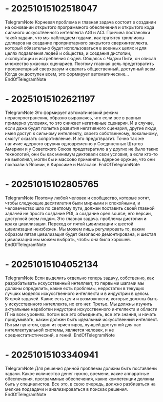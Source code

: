 #  - 20251015102518047

TelegramNote
Корневая проблема и главная задача состоит в создании на основании открытого программного обеспечения и открытого кода сильного искусственного интеллекта AGI и ACI. Причина постановки такой задачи, что мы наблюдаем годами, как тратятся триллионы долларов на создание проприетарного закрытого сверхинтеллекта. который обязательно будет использоваться в военных целях и для целях подавления людей и общества, и создания дистопии, эксплуатации и истребления людей. Общаясь с Чаджи Пити, он описал множество ужасных сценариев. Поэтому главная цель предотвратить проприетарный сверхразум и сделать общественный, доступный всем. Когда он доступен всем, это формирует автоматические...
EndOfTelegramNote


#  - 20251015102621197

TelegramNote
Это формирует автоматический режим нераспространения, образно выражаясь, что если все в равных примерно условиях, то это снижает негативные сценарии. И в случае, если даже будет попытка развития негативного сценария, другие люди, имея доступ к сильному интеллекту, своего собственному, локальному, смогут оказать сопротивление. И это предотвратит. Точно так же наличие ядерного оружия одновременно у Соединенных Штатов Америки и у Советского Союза предотвратило а у других не было таких технологий, они бы как минимум диктовали свои условия, а если кто-то не выполнял, могли бы и массово применять ядерное оружие, что они показали в Японии, в Киросиме и Нагасаке.
EndOfTelegramNote


#  - 20251015102805765

TelegramNote
Поэтому любой человек и сообщество, которые хотят, чтобы следующие десятилетия были мирными и спокойными, и человечество шло по светлому пути, должен поставить своей главной задачей не просто создание PGI, а создание open source, его версии, доступной всем людям. Это главная задача. проблемы дистопии и краха цивилизации. Переход от пятой цивилизации к шестой цивилизации неизбежен. Мы можем лишь регулировать то, каким образом пятая цивилизация будет безопасно демонтирована, и шестая цивилизация мы можем выбрать, чтобы она была хорошей.
EndOfTelegramNote


#  - 20251015104052134

TelegramNote
Если выделить отдельно теперь задачу, собственно, как разрабатывать искусственный интеллект, то первыми шагами мы должны определить, какие есть проблемы, недостатки в текущих лучших моделях искусственного интеллекта и в индустрии в целом. Второй задачей. Какие есть цели и возможности, которые должны быть у искусственного интеллекта, но его нет. Третье. Мы должны изучить актуальные наработки индустрии искусственного интеллекта и области IT на всех уровнях. потом все это объединить, все эти знания, и начать придумывать, каким должен быть идеальный искусственный интеллект. Пятым пунктом, один из ориентиров, лучшей доступной для нас интеллектуальной системы, является человек, и не среднестатистический, а гений.
EndOfTelegramNote


# - 20251015103340941

TelegramNote
Для решения данной проблемы должны быть поставлены задачи. Какое количество денег нужно, времени, какие аппаратные обеспечения, программные обеспечения, какие компетенции должны быть у специалистов. Все это, в свою очередь, должно разбиваться на мелкие подзадачи и анализироваться в поисках решения.
EndOfTelegramNote




